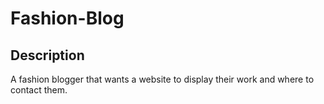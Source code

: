 # Fashion-Blog

## Description

A fashion blogger that wants a website to display their work and where to contact them.
